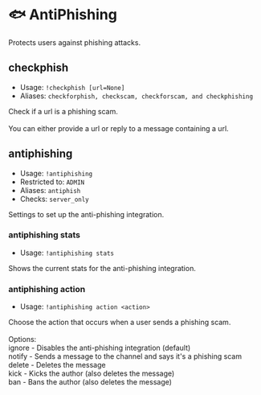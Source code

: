 # 🐟 AntiPhishing

Protects users against phishing attacks.

## checkphish

* Usage: `!checkphish [url=None]`
* Aliases: `checkforphish, checkscam, checkforscam, and checkphishing`

Check if a url is a phishing scam.\
\
You can either provide a url or reply to a message containing a url.

## antiphishing

* Usage: `!antiphishing`
* Restricted to: `ADMIN`
* Aliases: `antiphish`
* Checks: `server_only`

Settings to set up the anti-phishing integration.

### antiphishing stats

* Usage: `!antiphishing stats`

Shows the current stats for the anti-phishing integration.

### antiphishing action

* Usage: `!antiphishing action <action>`

Choose the action that occurs when a user sends a phishing scam.\
\
Options:\
ignore - Disables the anti-phishing integration (default)\
notify - Sends a message to the channel and says it's a phishing scam\
delete - Deletes the message\
kick - Kicks the author (also deletes the message)\
ban - Bans the author (also deletes the message)
